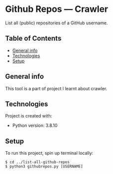 # Github Repos ― Crawler
List all (public) repositories of a GitHub username.


## Table of Contents
* [General info](#general-info)
* [Technologies](#technologies)
* [Setup](#setup)

## General info
This tool is a part of project I learnt about crawler.

## Technologies
Project is created with:
* Python version: 3.8.10

## Setup
To run this project, spin up terminal locally:
```
$ cd ../list-all-github-repos
$ python3 githubrepos.py [USERNAME]
```
